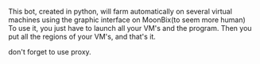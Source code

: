 This bot, created in python, will farm automatically on several virtual machines using the graphic interface on MoonBix(to seem more human)  
To use it, you just have to launch all your VM's and the program. Then you put all the regions of your VM's, and that's it.

don't forget to use proxy.

